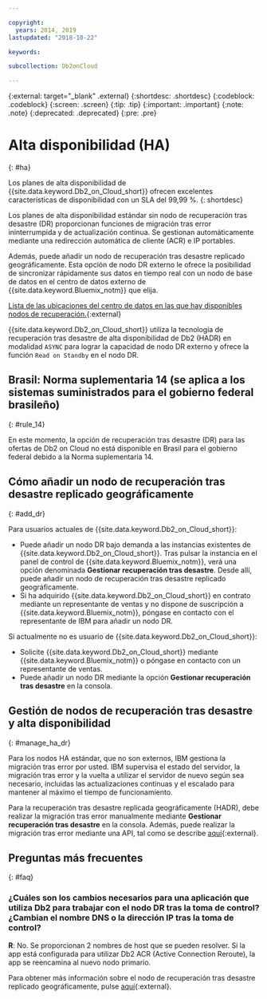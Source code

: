 ```yaml
---

copyright:
  years: 2014, 2019
lastupdated: "2018-10-22"

keywords: 

subcollection: Db2onCloud

---
```


<!-- Attribute definitions --> 
{:external: target="_blank" .external}
{:shortdesc: .shortdesc}
{:codeblock: .codeblock}
{:screen: .screen}
{:tip: .tip}
{:important: .important}
{:note: .note}
{:deprecated: .deprecated}
{:pre: .pre}

# Alta disponibilidad (HA)
{: #ha}

Los planes de alta disponibilidad de {{site.data.keyword.Db2_on_Cloud_short}} ofrecen excelentes características de disponibilidad con un SLA del 99,99 %. 
{: shortdesc}

Los planes de alta disponibilidad estándar sin nodo de recuperación tras desastre (DR) proporcionan funciones de migración tras error ininterrumpida y de actualización continua. Se gestionan automáticamente mediante una redirección automática de cliente (ACR) e IP portables.

Además, puede añadir un nodo de recuperación tras desastre replicado geográficamente. Esta opción de nodo DR externo le ofrece la posibilidad de sincronizar rápidamente sus datos en tiempo real con un nodo de base de datos en el centro de datos externo de {{site.data.keyword.Bluemix_notm}} que elija. 

[Lista de las ubicaciones del centro de datos en las que hay disponibles nodos de recuperación.](https://developer.ibm.com/answers/questions/366888/what-locations-cities-or-countries-is-dashdb-avail.html){:external}

{{site.data.keyword.Db2_on_Cloud_short}} utiliza la tecnología de recuperación tras desastre de alta disponibilidad de Db2 (HADR) en modalidad `ASYNC` para lograr la capacidad de nodo DR externo y ofrece la función `Read on Standby` en el nodo DR.

## **Brasil: Norma suplementaria 14** (se aplica a los sistemas suministrados para el gobierno federal brasileño)
{: #rule_14}

En este momento, la opción de recuperación tras desastre (DR) para las ofertas de Db2 on Cloud no está disponible en Brasil para el gobierno federal debido a la Norma suplementaria 14.

## Cómo añadir un nodo de recuperación tras desastre replicado geográficamente
{: #add_dr}

Para usuarios actuales de {{site.data.keyword.Db2_on_Cloud_short}}:
 * Puede añadir un nodo DR bajo demanda a las instancias existentes de {{site.data.keyword.Db2_on_Cloud_short}}. Tras pulsar la instancia en el panel de control de {{site.data.keyword.Bluemix_notm}}, verá una opción denominada **Gestionar recuperación tras desastre**. Desde allí, puede añadir un nodo de recuperación tras desastre replicado geográficamente.
 * Si ha adquirido {{site.data.keyword.Db2_on_Cloud_short}} en contrato mediante un representante de ventas y no dispone de suscripción a {{site.data.keyword.Bluemix_notm}}, póngase en contacto con el representante de IBM para añadir un nodo DR.

Si actualmente no es usuario de {{site.data.keyword.Db2_on_Cloud_short}}:
 * Solicite {{site.data.keyword.Db2_on_Cloud_short}} mediante {{site.data.keyword.Bluemix_notm}} o póngase en contacto con un representante de ventas.
 * Puede añadir un nodo DR mediante la opción **Gestionar recuperación tras desastre** en la consola.
<!--- Through the web console, you can also add a disaster recovery (DR) node located in a datacenter of your choice. -->

## Gestión de nodos de recuperación tras desastre y alta disponibilidad
{: #manage_ha_dr}

Para los nodos HA estándar, que no son externos, IBM gestiona la migración tras error por usted. IBM supervisa el estado del servidor, la migración tras error y la vuelta a utilizar el servidor de nuevo según sea necesario, incluidas las actualizaciones continuas y el escalado para mantener al máximo el tiempo de funcionamiento.

Para la recuperación tras desastre replicada geográficamente (HADR), debe realizar la migración tras error manualmente mediante **Gestionar recuperación tras desastre** en la consola. Además, puede realizar la migración tras error mediante una API, tal como se describe
[aquí](https://developer.ibm.com/answers/questions/457901/where-can-i-find-api-documentation-for-db2-on-clou.html){:external}.

## Preguntas más frecuentes
{: #faq}

### ¿Cuáles son los cambios necesarios para una aplicación que utiliza Db2 para trabajar con el nodo DR tras la toma de control? ¿Cambian el nombre DNS o la dirección IP tras la toma de control?

**R**: No. Se proporcionan 2 nombres de host que se pueden resolver. Si la app está configurada para utilizar Db2 ACR (Active Connection Reroute), la app se reencamina al nuevo nodo primario.

Para obtener más información sobre el nodo de recuperación tras desastre replicado geográficamente, pulse [aquí](https://developer.ibm.com/answers/questions/458385/frequently-asked-questions-for-db2-on-cloud-hadr-g.html){:external}.

